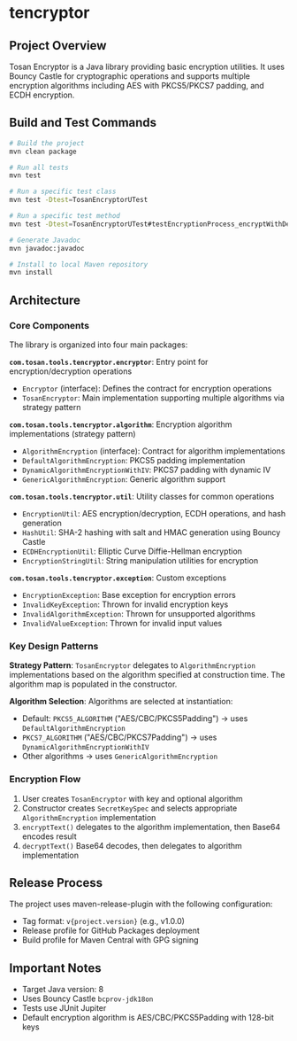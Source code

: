 # tencryptor

## Project Overview

Tosan Encryptor is a Java library providing basic encryption utilities. It uses Bouncy Castle for cryptographic operations and supports multiple encryption algorithms including AES with PKCS5/PKCS7 padding, and ECDH encryption.

## Build and Test Commands

```bash
# Build the project
mvn clean package

# Run all tests
mvn test

# Run a specific test class
mvn test -Dtest=TosanEncryptorUTest

# Run a specific test method
mvn test -Dtest=TosanEncryptorUTest#testEncryptionProcess_encryptWithDefaultAlgorithm_encrypted

# Generate Javadoc
mvn javadoc:javadoc

# Install to local Maven repository
mvn install
```

## Architecture

### Core Components

The library is organized into four main packages:

**`com.tosan.tools.tencryptor.encryptor`**: Entry point for encryption/decryption operations
- `Encryptor` (interface): Defines the contract for encryption operations
- `TosanEncryptor`: Main implementation supporting multiple algorithms via strategy pattern

**`com.tosan.tools.tencryptor.algorithm`**: Encryption algorithm implementations (strategy pattern)
- `AlgorithmEncryption` (interface): Contract for algorithm implementations
- `DefaultAlgorithmEncryption`: PKCS5 padding implementation
- `DynamicAlgorithmEncryptionWithIV`: PKCS7 padding with dynamic IV
- `GenericAlgorithmEncryption`: Generic algorithm support

**`com.tosan.tools.tencryptor.util`**: Utility classes for common operations
- `EncryptionUtil`: AES encryption/decryption, ECDH operations, and hash generation
- `HashUtil`: SHA-2 hashing with salt and HMAC generation using Bouncy Castle
- `ECDHEncryptionUtil`: Elliptic Curve Diffie-Hellman encryption
- `EncryptionStringUtil`: String manipulation utilities for encryption

**`com.tosan.tools.tencryptor.exception`**: Custom exceptions
- `EncryptionException`: Base exception for encryption errors
- `InvalidKeyException`: Thrown for invalid encryption keys
- `InvalidAlgorithmException`: Thrown for unsupported algorithms
- `InvalidValueException`: Thrown for invalid input values

### Key Design Patterns

**Strategy Pattern**: `TosanEncryptor` delegates to `AlgorithmEncryption` implementations based on the algorithm specified at construction time. The algorithm map is populated in the constructor.

**Algorithm Selection**: Algorithms are selected at instantiation:
- Default: `PKCS5_ALGORITHM` ("AES/CBC/PKCS5Padding") → uses `DefaultAlgorithmEncryption`
- `PKCS7_ALGORITHM` ("AES/CBC/PKCS7Padding") → uses `DynamicAlgorithmEncryptionWithIV`
- Other algorithms → uses `GenericAlgorithmEncryption`

### Encryption Flow

1. User creates `TosanEncryptor` with key and optional algorithm
2. Constructor creates `SecretKeySpec` and selects appropriate `AlgorithmEncryption` implementation
3. `encryptText()` delegates to the algorithm implementation, then Base64 encodes result
4. `decryptText()` Base64 decodes, then delegates to algorithm implementation

## Release Process

The project uses maven-release-plugin with the following configuration:
- Tag format: `v{project.version}` (e.g., v1.0.0)
- Release profile for GitHub Packages deployment
- Build profile for Maven Central with GPG signing


## Important Notes

- Target Java version: 8
- Uses Bouncy Castle `bcprov-jdk18on`
- Tests use JUnit Jupiter
- Default encryption algorithm is AES/CBC/PKCS5Padding with 128-bit keys
